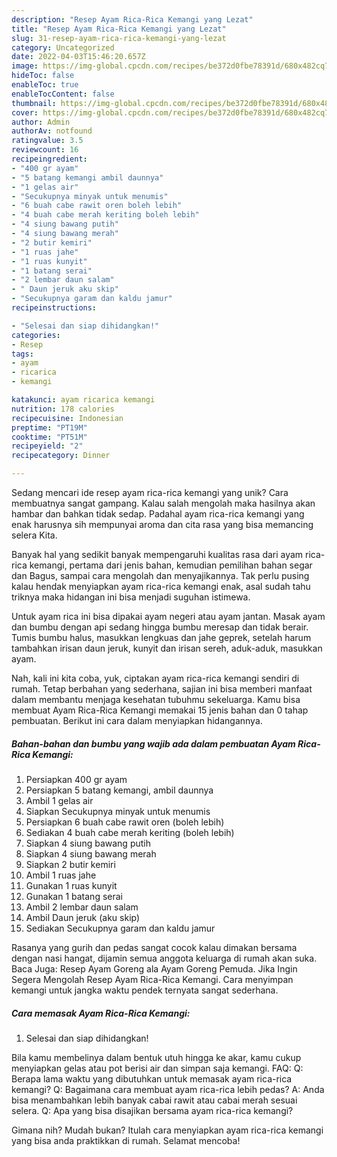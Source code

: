 ```yaml
---
description: "Resep Ayam Rica-Rica Kemangi yang Lezat"
title: "Resep Ayam Rica-Rica Kemangi yang Lezat"
slug: 31-resep-ayam-rica-rica-kemangi-yang-lezat
category: Uncategorized
date: 2022-04-03T15:46:20.657Z
image: https://img-global.cpcdn.com/recipes/be372d0fbe78391d/680x482cq70/ayam-rica-rica-kemangi-foto-resep-utama.jpg
hideToc: false
enableToc: true
enableTocContent: false
thumbnail: https://img-global.cpcdn.com/recipes/be372d0fbe78391d/680x482cq70/ayam-rica-rica-kemangi-foto-resep-utama.jpg
cover: https://img-global.cpcdn.com/recipes/be372d0fbe78391d/680x482cq70/ayam-rica-rica-kemangi-foto-resep-utama.jpg
author: Admin
authorAv: notfound
ratingvalue: 3.5
reviewcount: 16
recipeingredient:
- "400 gr ayam"
- "5 batang kemangi ambil daunnya"
- "1 gelas air"
- "Secukupnya minyak untuk menumis"
- "6 buah cabe rawit oren boleh lebih"
- "4 buah cabe merah keriting boleh lebih"
- "4 siung bawang putih"
- "4 siung bawang merah"
- "2 butir kemiri"
- "1 ruas jahe"
- "1 ruas kunyit"
- "1 batang serai"
- "2 lembar daun salam"
- " Daun jeruk aku skip"
- "Secukupnya garam dan kaldu jamur"
recipeinstructions:

- "Selesai dan siap dihidangkan!"
categories:
- Resep
tags:
- ayam
- ricarica
- kemangi

katakunci: ayam ricarica kemangi 
nutrition: 178 calories
recipecuisine: Indonesian
preptime: "PT19M"
cooktime: "PT51M"
recipeyield: "2"
recipecategory: Dinner

---
```





Sedang mencari ide resep ayam rica-rica kemangi yang unik? Cara membuatnya sangat gampang. Kalau salah mengolah maka hasilnya akan hambar dan bahkan tidak sedap. Padahal ayam rica-rica kemangi yang enak harusnya sih mempunyai aroma dan cita rasa yang bisa memancing selera Kita.





Banyak hal yang sedikit banyak mempengaruhi kualitas rasa dari ayam rica-rica kemangi, pertama dari jenis bahan, kemudian pemilihan bahan segar dan Bagus, sampai cara mengolah dan menyajikannya. Tak perlu pusing kalau hendak menyiapkan ayam rica-rica kemangi enak,      asal sudah tahu triknya maka hidangan ini bisa menjadi suguhan istimewa.














Untuk ayam rica ini bisa dipakai ayam negeri atau ayam jantan. Masak ayam dan bumbu dengan api sedang hingga bumbu meresap dan tidak berair. Tumis bumbu halus, masukkan lengkuas dan jahe geprek, setelah harum tambahkan irisan daun jeruk, kunyit dan irisan sereh, aduk-aduk, masukkan ayam.






Nah, kali ini kita coba, yuk, ciptakan ayam rica-rica kemangi sendiri di rumah. Tetap berbahan yang sederhana, sajian ini bisa memberi manfaat dalam membantu menjaga kesehatan tubuhmu sekeluarga. Kamu bisa membuat Ayam Rica-Rica Kemangi memakai 15 jenis bahan dan 0 tahap pembuatan. Berikut ini cara dalam menyiapkan hidangannya.

<!--inarticleads1-->

##### Bahan-bahan dan bumbu yang wajib ada dalam pembuatan Ayam Rica-Rica Kemangi:

1. Persiapkan 400 gr ayam
1. Persiapkan 5 batang kemangi, ambil daunnya
1. Ambil 1 gelas air
1. Siapkan Secukupnya minyak untuk menumis
1. Persiapkan 6 buah cabe rawit oren (boleh lebih)
1. Sediakan 4 buah cabe merah keriting (boleh lebih)
1. Siapkan 4 siung bawang putih
1. Siapkan 4 siung bawang merah
1. Siapkan 2 butir kemiri
1. Ambil 1 ruas jahe
1. Gunakan 1 ruas kunyit
1. Gunakan 1 batang serai
1. Ambil 2 lembar daun salam
1. Ambil  Daun jeruk (aku skip)
1. Sediakan Secukupnya garam dan kaldu jamur


Rasanya yang gurih dan pedas sangat cocok kalau dimakan bersama dengan nasi hangat, dijamin semua anggota keluarga di rumah akan suka. Baca Juga: Resep Ayam Goreng ala Ayam Goreng Pemuda. Jika Ingin Segera Mengolah Resep Ayam Rica-Rica Kemangi. Cara menyimpan kemangi untuk jangka waktu pendek ternyata sangat sederhana. 

<!--inarticleads2-->

##### Cara memasak Ayam Rica-Rica Kemangi:


1. Selesai dan siap dihidangkan!

Bila kamu membelinya dalam bentuk utuh hingga ke akar, kamu cukup menyiapkan gelas atau pot berisi air dan simpan saja kemangi. FAQ: Q: Berapa lama waktu yang dibutuhkan untuk memasak ayam rica-rica kemangi? Q: Bagaimana cara membuat ayam rica-rica lebih pedas? A: Anda bisa menambahkan lebih banyak cabai rawit atau cabai merah sesuai selera. Q: Apa yang bisa disajikan bersama ayam rica-rica kemangi? 

Gimana nih? Mudah bukan? Itulah cara menyiapkan ayam rica-rica kemangi yang bisa anda praktikkan di rumah. Selamat mencoba!
